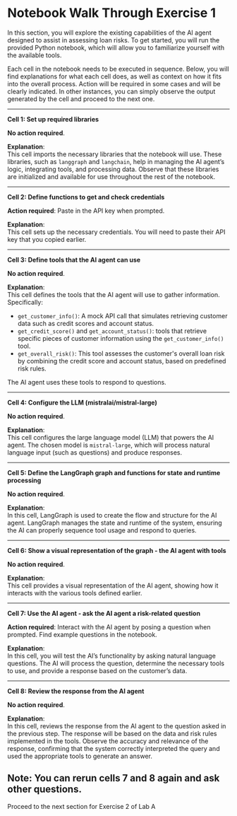 # Notebook Walk Through Exercise 1

In this section, you will explore the existing capabilities of the AI agent designed to assist in assessing loan risks. To get started, you will run the provided Python notebook, which will allow you to familiarize yourself with the available tools.

Each cell in the notebook needs to be executed in sequence. Below, you will find explanations for what each cell does, as well as context on how it fits into the overall process. Action will be required in some cases and will be clearly indicated. In other instances, you can simply observe the output generated by the cell and proceed to the next one.

-----

**Cell 1: Set up required libraries**

**No action required**.

**Explanation**: <br>
This cell imports the necessary libraries that the notebook will use. These libraries, such as `langgraph` and `langchain`, help in managing the AI agent’s logic, integrating tools, and processing data. Observe that these libraries are initialized and available for use throughout the rest of the notebook.

-----

**Cell 2: Define functions to get and check credentials**

**Action required**: Paste in the API key when prompted.

**Explanation**: <br>
This cell sets up the necessary credentials. You will need to paste their API key that you copied earlier.

-----

**Cell 3: Define tools that the AI agent can use**

**No action required**.  

**Explanation**: <br>
This cell defines the tools that the AI agent will use to gather information. Specifically:
- `get_customer_info()`: A mock API call that simulates retrieving customer data such as credit scores and account status.
- `get_credit_score()` and `get_account_status()`: tools that retrieve specific pieces of customer information using the `get_customer_info()` tool.
- `get_overall_risk()`: This tool assesses the customer's overall loan risk by combining the credit score and account status, based on predefined risk rules.

The AI agent uses these tools to respond to questions.

-----

**Cell 4: Configure the LLM (mistralai/mistral-large)**

**No action required**.

**Explanation**: <br>
This cell configures the large language model (LLM) that powers the AI agent. The chosen model is `mistral-large`, which will process natural language input (such as questions) and produce responses.

-----

**Cell 5: Define the LangGraph graph and functions for state and runtime processing**

**No action required**.  

**Explanation**: <br>
 In this cell, LangGraph is used to create the flow and structure for the AI agent. LangGraph manages the state and runtime of the system, ensuring the AI can properly sequence tool usage and respond to queries.

-----

**Cell 6: Show a visual representation of the graph - the AI agent with tools**

**No action required**.  

**Explanation**: <br>
This cell provides a visual representation of the AI agent, showing how it interacts with the various tools defined earlier.

-----

**Cell 7: Use the AI agent - ask the AI agent a risk-related question**

**Action required**: Interact with the AI agent by posing a question when prompted. Find example questions in the notebook.

**Explanation**: <br>
 In this cell, you will test the AI’s functionality by asking natural language questions. The AI will process the question, determine the necessary tools to use, and provide a response based on the customer’s data. 

-----

**Cell 8: Review the response from the AI agent**

**No action required**.  

**Explanation**: <br> 
In this cell, reviews the response from the AI agent to the question asked in the previous step. The response will be based on the data and risk rules implemented in the tools. Observe the accuracy and relevance of the response, confirming that the system correctly interpreted the query and used the appropriate tools to generate an answer.


**Note:** You can rerun cells 7 and 8 again and ask other questions. 
-----

Proceed to the next section for Exercise 2 of Lab A
